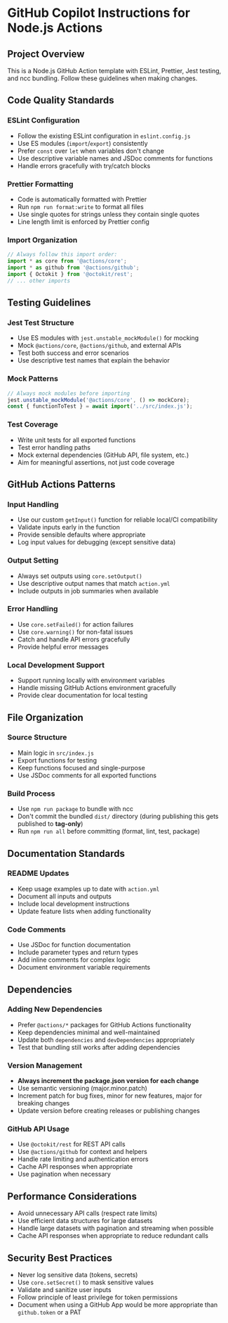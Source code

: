 # GitHub Copilot Instructions for Node.js Actions

## Project Overview

This is a Node.js GitHub Action template with ESLint, Prettier, Jest testing, and ncc bundling. Follow these guidelines when making changes.

## Code Quality Standards

### ESLint Configuration

- Follow the existing ESLint configuration in `eslint.config.js`
- Use ES modules (`import`/`export`) consistently
- Prefer `const` over `let` when variables don't change
- Use descriptive variable names and JSDoc comments for functions
- Handle errors gracefully with try/catch blocks

### Prettier Formatting

- Code is automatically formatted with Prettier
- Run `npm run format:write` to format all files
- Use single quotes for strings unless they contain single quotes
- Line length limit is enforced by Prettier config

### Import Organization

```javascript
// Always follow this import order:
import * as core from '@actions/core';
import * as github from '@actions/github';
import { Octokit } from '@octokit/rest';
// ... other imports
```

## Testing Guidelines

### Jest Test Structure

- Use ES modules with `jest.unstable_mockModule()` for mocking
- Mock `@actions/core`, `@actions/github`, and external APIs
- Test both success and error scenarios
- Use descriptive test names that explain the behavior

### Mock Patterns

```javascript
// Always mock modules before importing
jest.unstable_mockModule('@actions/core', () => mockCore);
const { functionToTest } = await import('../src/index.js');
```

### Test Coverage

- Write unit tests for all exported functions
- Test error handling paths
- Mock external dependencies (GitHub API, file system, etc.)
- Aim for meaningful assertions, not just code coverage

## GitHub Actions Patterns

### Input Handling

- Use our custom `getInput()` function for reliable local/CI compatibility
- Validate inputs early in the function
- Provide sensible defaults where appropriate
- Log input values for debugging (except sensitive data)

### Output Setting

- Always set outputs using `core.setOutput()`
- Use descriptive output names that match `action.yml`
- Include outputs in job summaries when available

### Error Handling

- Use `core.setFailed()` for action failures
- Use `core.warning()` for non-fatal issues
- Catch and handle API errors gracefully
- Provide helpful error messages

### Local Development Support

- Support running locally with environment variables
- Handle missing GitHub Actions environment gracefully
- Provide clear documentation for local testing

## File Organization

### Source Structure

- Main logic in `src/index.js`
- Export functions for testing
- Keep functions focused and single-purpose
- Use JSDoc comments for all exported functions

### Build Process

- Use `npm run package` to bundle with ncc
- Don't commit the bundled `dist/` directory (during publishing this gets published to **tag-only**)
- Run `npm run all` before committing (format, lint, test, package)

## Documentation Standards

### README Updates

- Keep usage examples up to date with `action.yml`
- Document all inputs and outputs
- Include local development instructions
- Update feature lists when adding functionality

### Code Comments

- Use JSDoc for function documentation
- Include parameter types and return types
- Add inline comments for complex logic
- Document environment variable requirements

## Dependencies

### Adding New Dependencies

- Prefer `@actions/*` packages for GitHub Actions functionality
- Keep dependencies minimal and well-maintained
- Update both `dependencies` and `devDependencies` appropriately
- Test that bundling still works after adding dependencies

### Version Management

- **Always increment the package.json version for each change**
- Use semantic versioning (major.minor.patch)
- Increment patch for bug fixes, minor for new features, major for breaking changes
- Update version before creating releases or publishing changes

### GitHub API Usage

- Use `@octokit/rest` for REST API calls
- Use `@actions/github` for context and helpers
- Handle rate limiting and authentication errors
- Cache API responses when appropriate
- Use pagination when necessary

## Performance Considerations

- Avoid unnecessary API calls (respect rate limits)
- Use efficient data structures for large datasets
- Handle large datasets with pagination and streaming when possible
- Cache API responses when appropriate to reduce redundant calls

## Security Best Practices

- Never log sensitive data (tokens, secrets)
- Use `core.setSecret()` to mask sensitive values
- Validate and sanitize user inputs
- Follow principle of least privilege for token permissions
- Document when using a GitHub App would be more appropriate than `github.token` or a PAT
